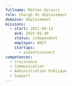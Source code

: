 ```yaml
---
fullname: Matteo Goracci
role: Chargé de déploiement
domaine: Déploiement
missions:
  - start: 2022-09-12
    end: 2025-05-30
    status: independent
    employer: ANCT
    startups:
      - aidantsconnect
competences:
  - Croissance
  - Communication
  - Administration Publique
  - Support
---
```

